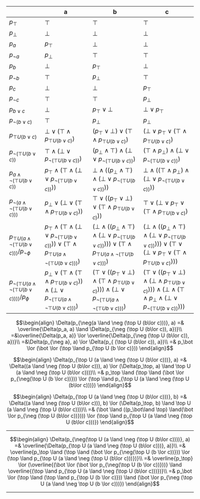 


|                                                             | a                                                                                                                                  | b                                                                                                                                                 | c                                                                                                                                                                 |
| ----------------------------------------------------------- | ---------------------------------------------------------------------------------------------------------------------------------- | ------------------------------------------------------------------------------------------------------------------------------------------------- | ----------------------------------------------------------------------------------------------------------------------------------------------------------------- |
| $p_\top$                                                    | $\top$                                                                                                                             | $\top$                                                                                                                                            | $\top$                                                                                                                                                            |
| $p_\bot$                                                    | $\bot$                                                                                                                             | $\bot$                                                                                                                                            | $\bot$                                                                                                                                                            |
| $p_a$                                                       | $p_\top$                                                                                                                           | $\bot$                                                                                                                                            | $\bot$                                                                                                                                                            |
| $p_{\neg a}$                                                | $p_\bot$                                                                                                                           | $\top$                                                                                                                                            | $\top$                                                                                                                                                            |
| $p_b$                                                       | $\bot$                                                                                                                             | $p_\top$                                                                                                                                          | $\bot$                                                                                                                                                            |
| $p_{\neg b}$                                                | $\top$                                                                                                                             | $p_\bot$                                                                                                                                          | $\top$                                                                                                                                                            |
| $p_c$                                                       | $\bot$                                                                                                                             | $\bot$                                                                                                                                            | $p_\top$                                                                                                                                                          |
| $p_{\neg c}$                                                | $\top$                                                                                                                             | $\top$                                                                                                                                            | $p_\bot$                                                                                                                                                          |
| $p_{b\lor c}$                                               | $\bot$                                                                                                                             | $p_\top \lor \bot$                                                                                                                                | $\bot \lor p_\top$                                                                                                                                                |
| $p_{\neg(b\lor c)}$                                         | $\top$                                                                                                                             | $p_\bot$                                                                                                                                          | $p_\bot$                                                                                                                                                          |
| $p_{\top U (b \lor c)}$                                     | $\bot \lor (\top \land p_{\top U (b \lor c)})$                                                                                     | $(p_\top  \lor \bot)\lor (\top \land p_{\top U (b \lor c)})$                                                                                      | $(\bot \lor p_\top \lor (\top \land p_{\top U (b \lor c)})$                                                                                                       |
| $p_{\neg(\top U (b \lor c))}$                               | $\top \land (\bot \lor p_{\neg(\top U (b \lor c))})$                                                                               | $(p_\bot\land \top) \land(\bot \lor p_{\neg (\top U (b\lor c))})$                                                                                 | $(\top \land p_\bot) \land (\bot \lor p_{\neg (\top U (b\lor c))})$                                                                                               |
| $p_{a \land \neg (\top U (b\lor c))}$                       | $p_\top \land (\top \land (\bot \lor p_{\neg(\top U (b \lor c))}))$                                                                | $\bot \land ((p_\bot\land \top) \land(\bot \lor p_{\neg (\top U (b\lor c))}))$                                                                    | $\bot \land ((\top \land p_\bot) \land (\bot \lor p_{\neg (\top U (b\lor c))}))$                                                                                  |
| $p_{\neg(a \land \neg (\top U (b\lor c)))}$                 | $p_\bot \lor (\bot \lor (\top \land p_{\top U (b \lor c)}))$                                                                       | $\top \lor ((p_\top  \lor \bot)\lor (\top \land p_{\top U (b \lor c)}))$                                                                          | $\top \lor (\bot \lor p_\top \lor (\top \land p_{\top U (b \lor c)})$                                                                                             |
| $p_{\top U (a \land \neg (\top U (b\lor c)))}/p_{\neg\phi}$ | $p_\top \land (\top \land (\bot \lor p_{\neg(\top U (b \lor c))})) \lor (\top \land p_{\top U (a \land \neg (\top U (b\lor c)))})$ | $(\bot \land ((p_\bot\land \top) \land(\bot \lor p_{\neg (\top U (b\lor c))}))) \lor (\top \land p_{\top U (a \land \neg (\top U (b\lor c)))})$   | $(\bot \land ((p_\bot\land \top) \land(\bot \lor p_{\neg (\top U (b\lor c))}))) \lor (\top \lor (\bot \lor p_\top \lor (\top \land p_{\top U (b \lor c)})))$      |
| $p_{\neg(\top U (a \land \neg (\top U (b\lor c))))}/p_\phi$ | $p_\bot \lor (\top \land (\top \land p_{\top U (b \lor c)})) \land (\bot \lor p_{\neg (\top U (a \land \neg \top U (b \lor c)))})$ | $(\top \lor (( p_\top \lor \bot) \land (\top \land p_{\top U (b \lor c)}))) \land (\bot \lor p_{\neg (\top U (a \land \neg (\top U b \lor c)))})$ | $(\top \lor (( p_\top \lor \bot) \land (\bot \land p_{\top U (b \lor c)}))) \land (\bot \land (\top \land p_\bot \land (\bot \lor p_{\neg (\top U (b\lor c))})))$ |


$$\begin{align}
\Delta(p_{\neg(a \land \neg (\top U (b\lor c)))}, a) =& \overline{\Delta(p_a, a) \land \Delta(p_{\neg (\top U (b\lor c)), a})}\\
 =&\overline{\Delta(p_a, a)} \lor \overline{\Delta(p_{\neg (\top U (b\lor c)), a})}\\
 =&\Delta(p_{\neg a}, a) \lor \Delta(p_{ (\top U (b\lor c)), a})\\
 =& p_\bot \lor (\bot \lor (\top \land p_{\top U (b \lor c)}))
\end{align}$$

$$\begin{align}
\Delta(p_{\top U (a \land \neg (\top U (b\lor c)))}, a) =& \Delta((a \land \neg (\top U (b\lor c))), a) \lor (\Delta(p_\top, a) \land \top U (a \land \neg (\top U (b\lor c))))\\
=& p_\top \land (\top \land (\bot \lor p_{\neg(\top U (b \lor c))})) \lor (\top \land p_{\top U (a \land \neg (\top U (b\lor c)))})
\end{align}$$

$$\begin{align}
\Delta(p_{\top U (a \land \neg (\top U (b\lor c)))}, b) =& \Delta((a \land \neg (\top U (b\lor c))), b) \lor (\Delta(p_\top, b) \land \top U (a \land \neg (\top U (b\lor c))))\\
=& (\bot \land ((p_\bot\land \top) \land(\bot \lor p_{\neg (\top U (b\lor c))}))) \lor (\top \land p_{\top U (a \land \neg (\top U (b\lor c)))})
\end{align}$$

---

$$\begin{align}
\Delta(p_{\neg(\top U (a \land \neg (\top U (b\lor c))))}, a) =& \overline{\Delta(p_{\top U (a \land \neg (\top U (b\lor c)))}, a)}\\
=& \overline{p_\top \land (\top \land (\bot \lor p_{\neg(\top U (b \lor c))})) \lor (\top \land p_{\top U (a \land \neg (\top U (b\lor c)))})}\\
=& \overline{p_\top} \lor (\overline{(\bot \lor (\bot \lor p_{\neg(\top U (b \lor c))}))} \land \overline{(\top \land p_{\top U (a \land \neg (\top U (b\lor c)))})}\\
=& p_\bot \lor (\top \land (\top \land p_{\top U (b \lor c)})) \land (\bot \lor p_{\neg (\top U (a \land \neg \top U (b \lor c)))})
\end{align}$$

---

